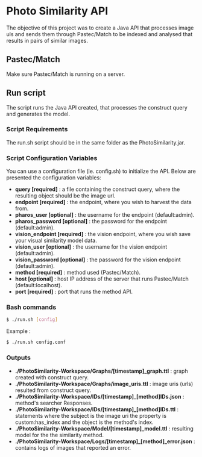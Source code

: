 # Photo Similarity API #

The objective of this project was to create a Java API that processes image uls and sends them through Pastec/Match to be indexed and analysed that results in pairs of similar images.

## Pastec/Match

Make sure Pastec/Match is running on a server.

## Run script

The script runs the Java API created, that processes the construct query and generates the model.

### Script Requirements

The run.sh script should be in the same folder as the PhotoSimilarity.jar.

### Script Configuration Variables

You can use a configuration file (ie. config.sh) to initialize the API. Below are presented the configuration variables:

* **query [required]** : a file containing the construct query, where the resulting object should be the image url.
* **endpoint [required]** : the endpoint, where you wish to harvest the data from.
* **pharos_user [optional]** : the username for the endpoint (default:admin).
* **pharos_password [optional]** : the password for the endpoint (default:admin).
* **vision_endpoint [required]** : the vision endpoint, where you wish save your visual similarity model data.
* **vision_user [optional]** : the username for the vision endpoint (default:admin).
* **vision_password [optional]** : the password for the vision endpoint (default:admin).
* **method [required]** : method used (Pastec/Match).
* **host [optional]** : host IP address of the server that runs Pastec/Match (default:localhost).
* **port [required]** : port that runs the method API.

### Bash commands

```bash
$ ./run.sh [config]
```
Example :
```bash
$ ./run.sh config.conf
```

### Outputs

* **./PhotoSimilarity-Workspace/Graphs/[timestamp]_graph.ttl** : graph created with construct query.
* **./PhotoSimilarity-Workspace/Graphs/image_uris.ttl** : image uris (urls) resulted from construct query.
* **./PhotoSimilarity-Workspace/IDs/[timestamp]_[method]IDs.json** : method's searcher Responses.
* **./PhotoSimilarity-Workspace/IDs/[timestamp]_[method]IDs.ttl** : statements where the subject is the image uri the property is custom:has_index and the object is the method's index. 
* **./PhotoSimilarity-Workspace/Model/[timestamp]_model.ttl** : resulting model for the the similarity method.
* **./PhotoSimilarity-Workspace/Logs/[timestamp]_[method]_error.json** : contains logs of images that reported an error.